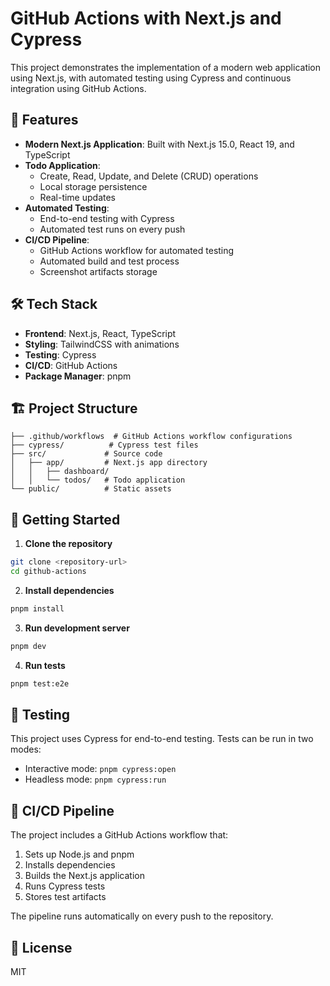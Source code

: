 # GitHub Actions with Next.js and Cypress

This project demonstrates the implementation of a modern web application using Next.js, with automated testing using Cypress and continuous integration using GitHub Actions.

## 🚀 Features

- **Modern Next.js Application**: Built with Next.js 15.0, React 19, and TypeScript
- **Todo Application**:
  - Create, Read, Update, and Delete (CRUD) operations
  - Local storage persistence
  - Real-time updates
- **Automated Testing**:
  - End-to-end testing with Cypress
  - Automated test runs on every push
- **CI/CD Pipeline**:
  - GitHub Actions workflow for automated testing
  - Automated build and test process
  - Screenshot artifacts storage

## 🛠️ Tech Stack

- **Frontend**: Next.js, React, TypeScript
- **Styling**: TailwindCSS with animations
- **Testing**: Cypress
- **CI/CD**: GitHub Actions
- **Package Manager**: pnpm

## 🏗️ Project Structure

```
├── .github/workflows  # GitHub Actions workflow configurations
├── cypress/          # Cypress test files
├── src/             # Source code
│   ├── app/         # Next.js app directory
│   │   ├── dashboard/
│   │   └── todos/   # Todo application
└── public/          # Static assets
```

## 🚦 Getting Started

1. **Clone the repository**
```bash
git clone <repository-url>
cd github-actions
```

2. **Install dependencies**
```bash
pnpm install
```

3. **Run development server**
```bash
pnpm dev
```

4. **Run tests**
```bash
pnpm test:e2e
```

## 🧪 Testing

This project uses Cypress for end-to-end testing. Tests can be run in two modes:

- Interactive mode: `pnpm cypress:open`
- Headless mode: `pnpm cypress:run`

## 👷 CI/CD Pipeline

The project includes a GitHub Actions workflow that:

1. Sets up Node.js and pnpm
2. Installs dependencies
3. Builds the Next.js application
4. Runs Cypress tests
5. Stores test artifacts

The pipeline runs automatically on every push to the repository.

## 📝 License

MIT

